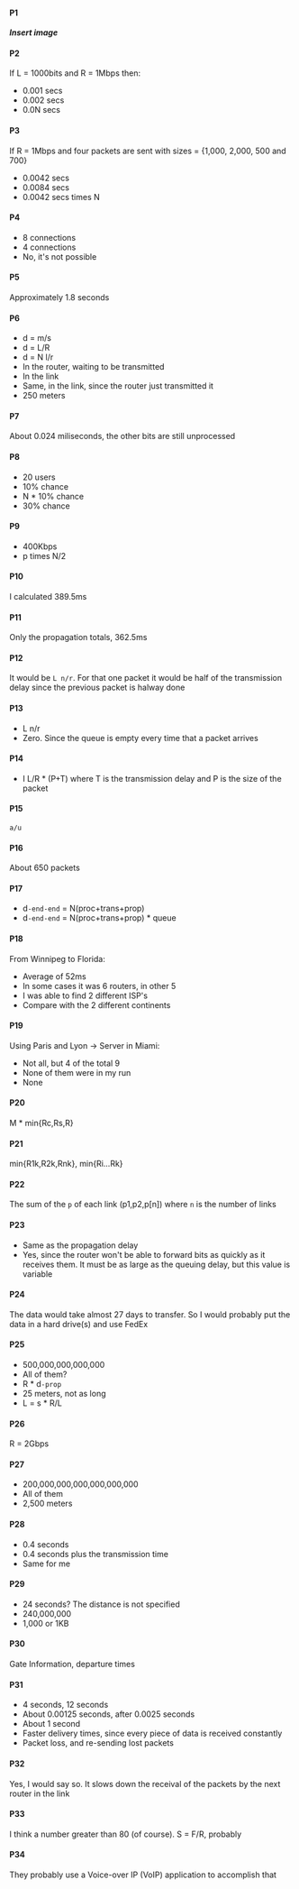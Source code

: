 #### P1
***Insert image***

#### P2
If L = 1000bits and R = 1Mbps then:
- 0.001 secs
- 0.002 secs
- 0.0N secs

#### P3
If R = 1Mbps and four packets are sent with sizes = {1,000, 2,000, 500 and 700}
- 0.0042 secs
- 0.0084 secs
- 0.0042 secs times N

#### P4
- 8 connections
- 4 connections
- No, it's not possible

#### P5
Approximately 1.8 seconds

#### P6
- d = m/s
- d = L/R
- d = N l/r
- In the router, waiting to be transmitted
- In the link
- Same, in the link, since the router just transmitted it
- 250 meters

#### P7
About 0.024 miliseconds, the other bits are still unprocessed

#### P8
- 20 users
- 10% chance
- N * 10% chance
- 30% chance

#### P9
- 400Kbps
- p times N/2

#### P10
I calculated 389.5ms

#### P11
Only the propagation totals, 362.5ms

#### P12
It would be `L n/r`. For that one packet it would be half of the transmission delay since the previous packet is halway done

#### P13
- L n/r
- Zero. Since the queue is empty every time that a packet arrives

#### P14
- I L/R * (P+T) where T is the transmission delay and P is the size of the packet

#### P15
`a/u`

#### P16
About 650 packets

#### P17
- d`-end-end` = N(proc+trans+prop)
- d`-end-end` = N(proc+trans+prop) * queue

#### P18
From Winnipeg to Florida:
- Average of 52ms
- In some cases it was 6 routers, in other 5
- I was able to find 2 different ISP's
- Compare with the 2 different continents

#### P19
Using Paris and Lyon -> Server in Miami:
- Not all, but 4 of the total 9
- None of them were in my run
- None

#### P20
M * min{Rc,Rs,R}

#### P21
min{R1k,R2k,Rnk}, min{Ri...Rk}

#### P22
The sum of the `p` of each link (p1,p2,p[n]) where `n` is the number of links

#### P23
- Same as the propagation delay
- Yes, since the router won't be able to forward bits as quickly as it receives them. It must be as large as the queuing delay, but this value is variable

#### P24
The data would take almost 27 days to transfer. So I would probably put the data in a hard drive(s) and use FedEx

#### P25
- 500,000,000,000,000
- All of them?
- R * d`-prop`
- 25 meters, not as long
- L = s * R/L

#### P26
R = 2Gbps

#### P27
- 200,000,000,000,000,000,000
- All of them
- 2,500 meters

#### P28
- 0.4 seconds
- 0.4 seconds plus the transmission time
- Same for me

#### P29
- 24 seconds? The distance is not specified
- 240,000,000
- 1,000 or 1KB

#### P30
Gate Information, departure times

#### P31
- 4 seconds, 12 seconds
- About 0.00125 seconds, after 0.0025 seconds
- About 1 second
- Faster delivery times, since every piece of data is received constantly
- Packet loss, and re-sending lost packets

#### P32
Yes, I would say so. It slows down the receival of the packets by the next router in the link

#### P33
I think a number greater than 80 (of course). S = F/R, probably

#### P34
They probably use a Voice-over IP (VoIP) application to accomplish that
